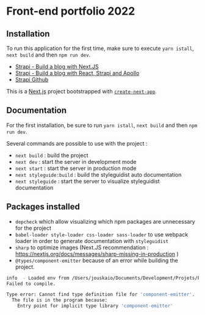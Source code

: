 # Front-end portfolio 2022

## Installation

To run this application for the first time, make sure to execute `yarn istall`, `next build` and then `npm run dev`.

- [Strapi - Build a blog with Next.JS](https://strapi.io/blog/build-a-blog-with-next-react-js-strapi)
- [Strapi - Build a blog with React, Strapi and Apollo](https://strapi.io/blog/build-a-blog-with-react-strapi-and-apollo)
- [Strapi Github](https://github.com/vercel/next.js/tree/canary/examples/cms-strapi)

This is a [Next.js](https://nextjs.org/) project bootstrapped with [`create-next-app`](https://github.com/vercel/next.js/tree/canary/packages/create-next-app).

## Documentation

For the first installation, be sure to run `yarn istall`, `next build` and then `npm run dev`. 

Several commands are possible to use with the project :
- `next build` : build the project
- `next dev` : start the server in development mode
- `next start` : start the server in production mode
- `next styleguide:build` : build the styleguidist auto documentation
- `next styleguide` : start the server to visualize styleguidist documentation

## Packages installed

- `depcheck` which allow visualizing which npm packages are unnecessary for the project
- `babel-loader style-loader css-loader sass-loader` to use webpack loader in order to generate documentation with `styleguidist`
- `sharp` to optimize images (Next.JS recommendation : https://nextjs.org/docs/messages/sharp-missing-in-production
  )
- `@types/component-emitter` because of an error while building the project.
``` bash
info  - Loaded env from /Users/jouskaio/Documents/Development/Projets/Portfolio/Jouskaio-Front/.env
Failed to compile.

Type error: Cannot find type definition file for 'component-emitter'.
  The file is in the program because:
    Entry point for implicit type library 'component-emitter'
```